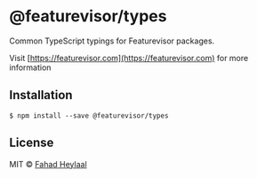 # @featurevisor/types

Common TypeScript typings for Featurevisor packages.

Visit [https://featurevisor.com](https://featurevisor.com) for more information

## Installation

```
$ npm install --save @featurevisor/types
```

## License

MIT © [Fahad Heylaal](https://fahad19.com)
